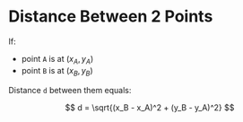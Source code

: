 # Distance Between 2 Points

If:
- point `A` is at $(x_A, y_A)$
- point `B` is at $(x_B, y_B)$

Distance `d` between them equals:

$$
d = \sqrt{(x_B - x_A)^2 + (y_B - y_A)^2}
$$